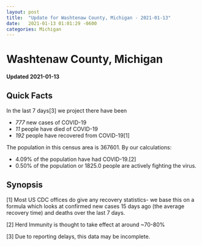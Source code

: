 ```yaml
---
layout: post
title:  "Update for Washtenaw County, Michigan - 2021-01-13"
date:   2021-01-13 01:01:29 -0600
categories: Michigan
---
```


# Washtenaw County, Michigan
#### Updated 2021-01-13

## Quick Facts

In the last 7 days[3] we project there have been
- *777* new cases of COVID-19
- *11* people have died of COVID-19
- *192* people have recovered from COVID-19[1]

The population in this census area is 367601. By our calculations:
- 4.09% of the population have had COVID-19.[2]
- 0.50% of the population or 1825.0 people are actively fighting the virus.

## Synopsis




[1] Most US CDC offices do give any recovery statistics- we base this on a formula which looks at confirmed new cases
15 days ago (the average recovery time) and deaths over the last 7 days.

[2] Herd Immunity is thought to take effect at around ~70-80%

[3] Due to reporting delays, this data may be incomplete.
 
    